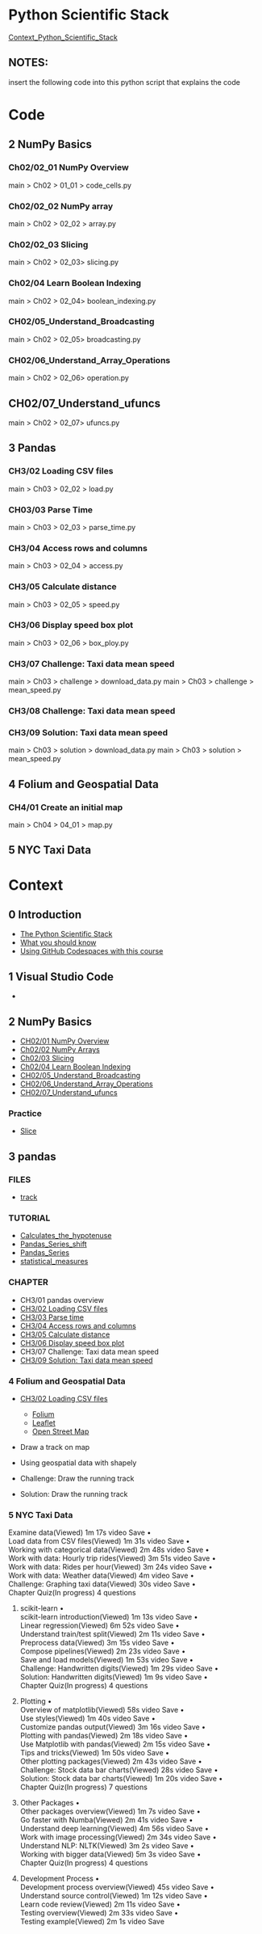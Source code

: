 # Python Scientific Stack
[Context_Python_Scientific_Stack](./../../Context_Python_Scientific_Stack.md)

## NOTES:
insert the following code into this python script that explains the code

# Code 
## 2 NumPy Basics
### Ch02/02_01 NumPy Overview 
main > Ch02 > 01_01 > code_cells.py

### Ch02/02_02 NumPy array
main > Ch02 > 02_02 > array.py

### Ch02/02_03 Slicing
main > Ch02 > 02_03> slicing.py

### Ch02/04 Learn Boolean Indexing
main > Ch02 > 02_04> boolean_indexing.py

### CH02/05_Understand_Broadcasting
main > Ch02 > 02_05> broadcasting.py

### CH02/06_Understand_Array_Operations
main > Ch02 > 02_06> operation.py

## CH02/07_Understand_ufuncs
main > Ch02 > 02_07> ufuncs.py

## 3 Pandas
### CH3/02 Loading CSV files 
main > Ch03 > 02_02 > load.py

### CH03/03 Parse Time 
main > Ch03 > 02_03 > parse_time.py

### CH3/04 Access rows and columns
main > Ch03 > 02_04 > access.py

### CH3/05 Calculate distance
main > Ch03 > 02_05 > speed.py

### CH3/06 Display speed box plot
main > Ch03 > 02_06 > box_ploy.py

### CH3/07 Challenge: Taxi data mean speed
main > Ch03 > challenge > download_data.py
main > Ch03 > challenge > mean_speed.py

### CH3/08 Challenge: Taxi data mean speed

### CH3/09 Solution: Taxi data mean speed
main > Ch03 > solution > download_data.py
main > Ch03 > solution > mean_speed.py

## 4 Folium and Geospatial Data

### CH4/01 Create an initial map
main > Ch04 > 04_01 > map.py

## 5 NYC Taxi Data

# Context
## 0 Introduction
* [The Python Scientific Stack](./Python_Scientific_Stack/introduction/the-python-scientific-stack.md)
* [What you should know](./Python_Scientific_Stack/introduction/what-you-should-know.md)
* [Using GitHub Codespaces with this course](./Python_Scientific_Stack/introduction/using-gitHub-codespaces-with-this-course.md)

## 1 Visual Studio Code
*

## 2 NumPy Basics
* [CH02/01 NumPy Overview](./Python_Scientific_Stack/numpy-basics/CH02_01_NumPy_Overview.ipynb) 
* [Ch02/02 NumPy Arrays](./Python_Scientific_Stack/numpy-basics/Ch02_02_NumPy_Arrays.ipynb) 
* [Ch02/03 Slicing](./Python_Scientific_Stack/numpy-basics/Ch02_03_Slicing.ipynb) 
* [Ch02/04 Learn Boolean Indexing](./Python_Scientific_Stack/numpy-basics/Ch02_04_Learn_Boolean_Indexing.ipynb)
* [CH02/05_Understand_Broadcasting](./Python_Scientific_Stack/numpy-basics/CH02_05_Understand_Broadcasting.ipynb)
* [CH02/06_Understand_Array_Operations](./Python_Scientific_Stack/numpy-basics/CH02_06_Understand_Array_Operations.ipynb)
* [CH02/07_Understand_ufuncs](./Python_Scientific_Stack/numpy-basics/CH02_07_Understand_ufuncs.ipynb)
### Practice
* [Slice](./Python_Scientific_Stack/numpy-basics/practice/slice.ipynb) 


## 3 pandas
### FILES
* [track](./Python_Scientific_Stack/pandas/track.csv) 
  
### TUTORIAL
* [Calculates_the_hypotenuse](./Python_Scientific_Stack/pandas/Calculates_the_hypotenuse.ipynb) 
* [Pandas_Series_shift](./Python_Scientific_Stack/pandas/Pandas_Series_shift.ipynb) 
* [Pandas_Series](./Python_Scientific_Stack/pandas/Pandas_Series.ipynb) 
* [statistical_measures](./Python_Scientific_Stack/pandas/statistical_measures.ipynb) 

### CHAPTER
* CH3/01 pandas overview       
* [CH3/02 Loading CSV files](./Python_Scientific_Stack/pandas/CH03_02_Loading_CSV_Files.ipynb)        
* [CH3/03 Parse time](./Python_Scientific_Stack/pandas/CH03_03_Parse_Time.ipynb)       
* [CH3/04 Access rows and columns](./Python_Scientific_Stack/pandas/03_04_Access_rows_and_columns.ipynb)     
* [CH3/05 Calculate distance](./Python_Scientific_Stack/pandas/03_05_Calculate_distance.ipynb)
* [CH3/06 Display speed box plot](./Python_Scientific_Stack/pandas/CH3_06_Display_speed_box_plot.ipynb)
* CH3/07 Challenge: Taxi data mean speed
* [CH3/09 Solution: Taxi data mean speed](./Python_Scientific_Stack/pandas/CH3_09_Solution_Taxi_data_mean_speed.ipynb)



### 4 Folium and Geospatial Data
	
* [CH3/02 Loading CSV files](./Python_Scientific_Stack/folium-and-geospatial-data/CH04_01_Create_an_initial_map.ipynb) 
  - [Folium](https://python-visualization.github.io/folium/latest/)
  - [Leaflet](https://leafletjs.com/)
  - [Open Street Map](https://www.openstreetmap.org/)   
	
* Draw a track on map
* Using geospatial data with shapely	
* Challenge: Draw the running track
* Solution: Draw the running track

### 5 NYC Taxi Data
Examine data(Viewed)
1m 17s video
Save
•	
Load data from CSV files(Viewed)
1m 31s video
Save
•	
Working with categorical data(Viewed)
2m 48s video
Save
•	
Work with data: Hourly trip rides(Viewed)
3m 51s video
Save
•	
Work with data: Rides per hour(Viewed)
3m 24s video
Save
•	
Work with data: Weather data(Viewed)
4m video
Save
•	
Challenge: Graphing taxi data(Viewed)
30s video
Save
•	
Chapter Quiz(In progress)
4 questions

1. scikit-learn
•	
scikit-learn introduction(Viewed)
1m 13s video
Save
•	
Linear regression(Viewed)
6m 52s video
Save
•	
Understand train/test split(Viewed)
2m 11s video
Save
•	
Preprocess data(Viewed)
3m 15s video
Save
•	
Compose pipelines(Viewed)
2m 23s video
Save
•	
Save and load models(Viewed)
1m 53s video
Save
•	
Challenge: Handwritten digits(Viewed)
1m 29s video
Save
•	
Solution: Handwritten digits(Viewed)
1m 9s video
Save
•	
Chapter Quiz(In progress)
4 questions

1. Plotting
•	
Overview of matplotlib(Viewed)
58s video
Save
•	
Use styles(Viewed)
1m 40s video
Save
•	
Customize pandas output(Viewed)
3m 16s video
Save
•	
Plotting with pandas(Viewed)
2m 18s video
Save
•	
Use Matplotlib with pandas(Viewed)
2m 15s video
Save
•	
Tips and tricks(Viewed)
1m 50s video
Save
•	
Other plotting packages(Viewed)
2m 43s video
Save
•	
Challenge: Stock data bar charts(Viewed)
28s video
Save
•	
Solution: Stock data bar charts(Viewed)
1m 20s video
Save
•	
Chapter Quiz(In progress)
7 questions

1. Other Packages
•	
Other packages overview(Viewed)
1m 7s video
Save
•	
Go faster with Numba(Viewed)
2m 41s video
Save
•	
Understand deep learning(Viewed)
4m 56s video
Save
•	
Work with image processing(Viewed)
2m 34s video
Save
•	
Understand NLP: NLTK(Viewed)
3m 2s video
Save
•	
Working with bigger data(Viewed)
5m 3s video
Save
•	
Chapter Quiz(In progress)
4 questions

1. Development Process
•	
Development process overview(Viewed)
45s video
Save
•	
Understand source control(Viewed)
1m 12s video
Save
•	
Learn code review(Viewed)
2m 11s video
Save
•	
Testing overview(Viewed)
2m 33s video
Save
•	
Testing example(Viewed)
2m 1s video
Save
